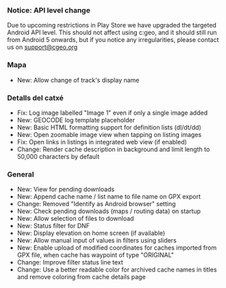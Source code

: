 
### Notice: API level change
Due to upcoming restrictions in Play Store we have upgraded the targeted Android API level. This should not affect using c:geo, and it should still run from Android 5 onwards, but if you notice any irregularities, please contact us on support@cgeo.org

### Mapa
- New: Allow change of track's display name

### Detalls del catxé
- Fix: Log image labelled "Image 1" even if only a single image added
- New: GEOCODE log template placeholder
- New: Basic HTML formatting support for definition lists (dl/dt/dd)
- New: Open zoomable image view when tapping on listing images
- Fix: Open links in listings in integrated web view (if enabled)
- Change: Render cache description in background and limit length to 50,000 characters by default

### General
- New: View for pending downloads
- New: Append cache name / list name to file name on GPX export
- Change: Removed "Identify as Android browser" setting
- New: Check pending downloads (maps / routing data) on startup
- New: Allow selection of files to download
- New: Status filter for DNF
- New: Display elevation on home screen (if available)
- New: Allow manual input of values in filters using sliders
- New: Enable upload of modified coordinates for caches imported from GPX file, when cache has waypoint of type "ORIGINAL"
- Change: Improve filter status line text
- Change: Use a better readable color for archived cache names in titles and remove coloring from cache details page
